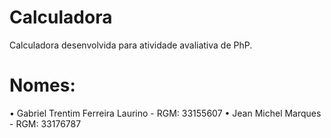# Calculadora

Calculadora desenvolvida para atividade avaliativa de PhP.

# Nomes:

• Gabriel Trentim Ferreira Laurino - RGM: 33155607
• Jean Michel Marques - RGM: 33176787